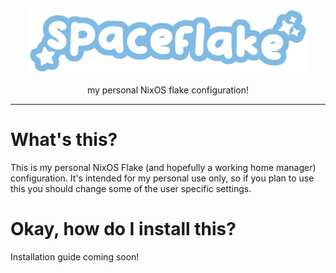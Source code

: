 <h3 align="center"><img src="/extra/spaceflakelogo2.png" alt="logo" height="100px"></h3>
<p align="center">my personal NixOS flake configuration!</p>
<hr class="solid">

# What's this?
This is my personal NixOS Flake (and hopefully a working home manager) configuration. It's intended for my personal use only, so if you plan to use this you should change some of the user specific settings.

# Okay, how do I install this?
Installation guide coming soon!
